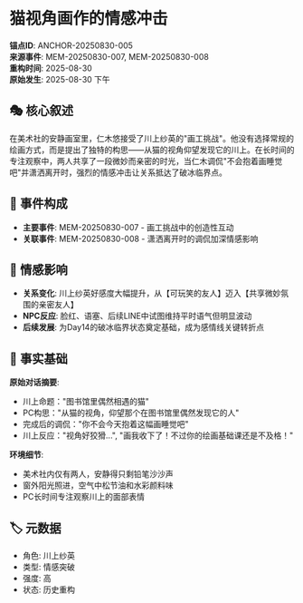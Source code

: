 # 猫视角画作的情感冲击

**锚点ID**: ANCHOR-20250830-005  
**来源事件**: MEM-20250830-007, MEM-20250830-008  
**重构时间**: 2025-08-30  
**原始发生**: 2025-08-30 下午

## 🎭 核心叙述
在美术社的安静画室里，仁木悠接受了川上纱英的"画工挑战"。他没有选择常规的绘画方式，而是提出了独特的构思——从猫的视角仰望发现它的川上。在长时间的专注观察中，两人共享了一段微妙而亲密的时光，当仁木调侃"不会抱着画睡觉吧"并潇洒离开时，强烈的情感冲击让关系抵达了破冰临界点。

## 🔗 事件构成
- **主要事件**: MEM-20250830-007 - 画工挑战中的创造性互动
- **关联事件**: MEM-20250830-008 - 潇洒离开时的调侃加深情感影响

## 💫 情感影响
- **关系变化**: 川上纱英好感度大幅提升，从【可玩笑的友人】迈入【共享微妙氛围的亲密友人】
- **NPC反应**: 脸红、语塞、后续LINE中试图维持平时语气但明显波动
- **后续发展**: 为Day14的破冰临界状态奠定基础，成为感情线关键转折点

## 📝 事实基础
**原始对话摘要**:
- 川上命题："图书馆里偶然相遇的猫"
- PC构思："从猫的视角，仰望那个在图书馆里偶然发现它的人"
- 完成后的调侃："你不会今天抱着这幅画睡觉吧"
- 川上反应："视角好狡猾...", "画我收下了！不过你的绘画基础课还是不及格！"

**环境细节**:
- 美术社内仅有两人，安静得只剩铅笔沙沙声
- 窗外阳光照进，空气中松节油和水彩颜料味
- PC长时间专注观察川上的面部表情

## 🏷️ 元数据
- 角色: 川上纱英
- 类型: 情感突破
- 强度: 高
- 状态: 历史重构